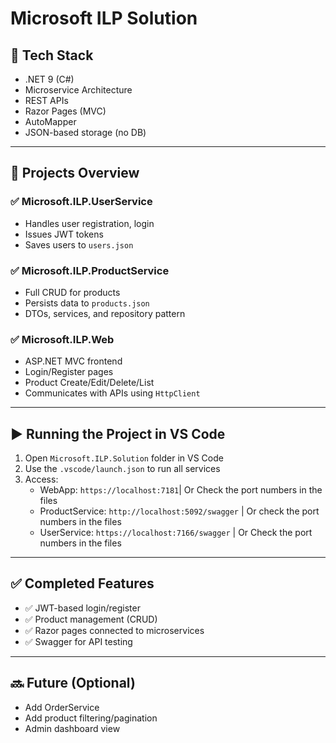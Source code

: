 # Microsoft ILP Solution

## 🔧 Tech Stack

- .NET 9 (C#)
- Microservice Architecture
- REST APIs
- Razor Pages (MVC)
- AutoMapper
- JSON-based storage (no DB)

---

## 🧩 Projects Overview

### ✅ Microsoft.ILP.UserService
- Handles user registration, login
- Issues JWT tokens
- Saves users to `users.json`

### ✅ Microsoft.ILP.ProductService
- Full CRUD for products
- Persists data to `products.json`
- DTOs, services, and repository pattern

### ✅ Microsoft.ILP.Web
- ASP.NET MVC frontend
- Login/Register pages
- Product Create/Edit/Delete/List
- Communicates with APIs using `HttpClient`

---

## ▶️ Running the Project in VS Code

1. Open `Microsoft.ILP.Solution` folder in VS Code
2. Use the `.vscode/launch.json` to run all services
3. Access:
   - WebApp: `https://localhost:7181`| Or Check the port numbers in the files
   - ProductService: `http://localhost:5092/swagger` | Or check the port numbers in the files
   - UserService: `https://localhost:7166/swagger` | Or Check the port numbers in the files

---

## ✅ Completed Features

- ✅ JWT-based login/register
- ✅ Product management (CRUD)
- ✅ Razor pages connected to microservices
- ✅ Swagger for API testing

---

## 🔜 Future (Optional)
- Add OrderService
- Add product filtering/pagination
- Admin dashboard view
